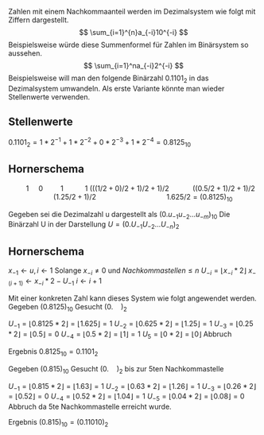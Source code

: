 Zahlen mit einem Nachkommaanteil werden im Dezimalsystem wie folgt mit Ziffern dargestellt. 
$$
\sum_{i=1}^{n}a_{-i}10^{-i}
$$
Beispielsweise würde diese Summenformel für Zahlen im Binärsystem so aussehen. 
$$
\sum_{i=1}^na_{-i}2^{-i}
$$
Beispielsweise will man den folgende Binärzahl $0.1101_{2}$ in das Dezimalsystem umwandeln. Als erste Variante könnte man wieder Stellenwerte verwenden.

## Stellenwerte
$0.1101_{2}=1*2^{-1}+1*2^{-2}+0*2^{-3}+1*2^{-4} = 0.8125_{10}$
## Hornerschema 

$~~~~~~~~~1 ~~~~~0 ~~~~~~~~~ 1 ~~~~~~~~~~~ 1$
$(((1/2+0)/2+1)/2 +1) / 2$
$~~~~~~~~~~~((0.5 / 2+1) / 2 + 1) / 2$
$~~~~~~~~~~~~~~~~~~~~~~~(1.25 / 2 + 1) / 2$
$~~~~~~~~~~~~~~~~~~~~~~~~~~~~~~~~~~~1.625 / 2 = (0.8125)_{10}$

Gegeben sei die Dezimalzahl u dargestellt als $(0.u_{-1}u_{-2}\dots u_{-m})_{10}$
Die Binärzahl U in der Darstellung $U = (0.U_{-1}U_{-2}\dots U_{-n})_{2}$

## Hornerschema 
$x_{-1} \gets u, i \gets 1$
Solange $x_{-i} \not = 0$ und $Nachkommastellen \leq n$
$U_{-i} = \lfloor x_{-i}*2  \rfloor$
$x_{-(i+1)} \gets x_{-i}*2-U_{-1}$
$i \gets i+1$

Mit einer konkreten Zahl kann dieses System wie folgt angewendet werden. 
Gegeben $(0.8125)_{10}$
Gesucht $(0.~~~~)_{2}$

$U_{-1} = \lfloor 0.8125 * 2 \rfloor = \lfloor 1.625 \rfloor = 1$
$U_{-2} = \lfloor 0.625*2 \rfloor = \lfloor 1.25 \rfloor = 1$
$U_{-3} = \lfloor 0.25*2 \rfloor =\lfloor 0.5 \rfloor=0$
$U_{-4} = \lfloor 0.5*2 \rfloor = \lfloor 1 \rfloor = 1$
$U_{5} = \lfloor 0*2 \rfloor = \lfloor 0 \rfloor$ Abbruch

Ergebnis $0.8125_{10} = 0.1101_{2}$

Gegeben $(0.815)_{10}$
Gesucht $(0.~~~~)_{2}$ bis zur 5ten Nachkommastelle

$U_{-1} = \lfloor 0.815*2 \rfloor = \lfloor 1.63 \rfloor = 1$
$U_{-2} = \lfloor 0.63*2 \rfloor = \lfloor 1.26 \rfloor = 1$
$U_{-3} = \lfloor 0.26*2 \rfloor = \lfloor 0.52 \rfloor = 0$
$U_{-4} = \lfloor 0.52*2 \rfloor = \lfloor 1.04 \rfloor = 1$
$U_{-5} = \lfloor 0.04*2 \rfloor = \lfloor 0.08 \rfloor = 0$
Abbruch da 5te Nachkommastelle erreicht wurde.

Ergebnis $(0.815)_{10}= (0.11010)_{2}$
